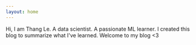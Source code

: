 ```yaml
---
layout: home
---
```


Hi, I am Thang Le. A data scientist. A passionate ML learner. I created this blog to summarize what I've learned. Welcome to my blog <3
